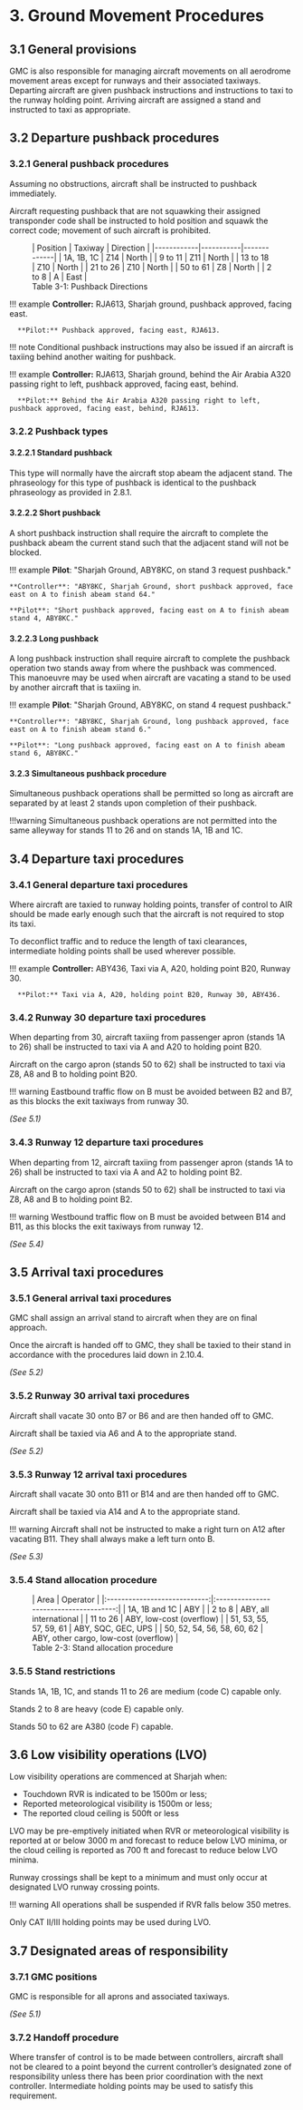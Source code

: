 # 3. Ground Movement Procedures
## 3.1 General provisions
GMC is also responsible for managing aircraft movements on all aerodrome movement areas except 
for runways and their associated taxiways. Departing aircraft are given pushback instructions and 
instructions to taxi to the runway holding point. Arriving aircraft are assigned a stand and instructed 
to taxi as appropriate. 

## 3.2 Departure pushback procedures
### 3.2.1 General pushback procedures
Assuming no obstructions, aircraft shall be instructed to pushback immediately.

Aircraft requesting pushback that are not squawking their assigned transponder code shall be instructed to hold position and squawk the correct code; movement of such aircraft is prohibited.

<figure markdown>
|  Position  |  Taxiway  |  Direction  |
|------------|-----------|-------------|
| 1A, 1B, 1C |    Z14    |    North    |
|  9 to 11   |    Z11    |    North    |
|  13 to 18  |    Z10    |    North    |
|  21 to 26  |    Z10    |    North    |
|  50 to 61  |    Z8     |    North    |
|   2 to 8   |     A     |    East     |

  <figcaption>Table 3-1: Pushback Directions</figcaption>
</figure>

!!! example
      **Controller:** RJA613, Sharjah ground, pushback approved, facing east.

      **Pilot:** Pushback approved, facing east, RJA613.

!!! note
      Conditional pushback instructions may also be issued if an aircraft is taxiing behind another waiting for pushback.

!!! example
      **Controller:** RJA613, Sharjah ground, behind the Air Arabia A320 passing right to left, pushback approved, facing east, behind.

      **Pilot:** Behind the Air Arabia A320 passing right to left, pushback approved, facing east, behind, RJA613.

### 3.2.2 Pushback types
#### 3.2.2.1 Standard pushback
This type will normally have the aircraft stop abeam the adjacent stand. The phraseology for this type of pushback is identical to the pushback phraseology as provided in 2.8.1.

#### 3.2.2.2 Short pushback
A short pushback instruction shall require the aircraft to complete the pushback abeam the current stand such that the adjacent stand will not be blocked.

!!! example
    **Pilot**: "Sharjah Ground, ABY8KC, on stand 3 request pushback."

    **Controller**: "ABY8KC, Sharjah Ground, short pushback approved, face east on A to finish abeam stand 64."

    **Pilot**: "Short pushback approved, facing east on A to finish abeam stand 4, ABY8KC."

#### 3.2.2.3 Long pushback
A long pushback instruction shall require aircraft to complete the pushback operation two stands away from where the pushback was commenced. This manoeuvre may be used when aircraft are vacating a stand to be used by another aircraft that is taxiing in.

!!! example
    **Pilot**: "Sharjah Ground, ABY8KC, on stand 4 request pushback."

    **Controller**: "ABY8KC, Sharjah Ground, long pushback approved, face east on A to finish abeam stand 6."

    **Pilot**: "Long pushback approved, facing east on A to finish abeam stand 6, ABY8KC."

#### 3.2.3 Simultaneous pushback procedure
Simultaneous pushback operations shall be permitted so long as aircraft are separated by at least 2 stands upon completion of their pushback.

!!!warning
      Simultaneous pushback operations are not permitted into the same alleyway for stands 11 to 26 and on stands 1A, 1B and 1C.

## 3.4 Departure taxi procedures
### 3.4.1 General departure taxi procedures
Where aircraft are taxied to runway holding points, transfer of control to AIR should be made early enough such that the aircraft is not required to stop its taxi. 

To deconflict traffic and to reduce the length of taxi clearances, intermediate holding points shall be used wherever possible.

!!! example
      **Controller:** ABY436, Taxi via A, A20, holding point B20, Runway 30.

      **Pilot:** Taxi via A, A20, holding point B20, Runway 30, ABY436.

### 3.4.2 Runway 30 departure taxi procedures
When departing from 30, aircraft taxiing from passenger apron (stands 1A to 26) shall be instructed to taxi via A and A20 to holding point B20. 

Aircraft on the cargo apron (stands 50 to 62) shall be instructed to taxi via Z8, A8 and B to holding point B20.

!!! warning
      Eastbound traffic flow on B must be avoided between B2 and B7, as this blocks the exit taxiways from runway 30.

*(See 5.1)*
### 3.4.3 Runway 12 departure taxi procedures
When departing from 12, aircraft taxiing from passenger apron (stands 1A to 26) shall be instructed to taxi via A and A2 to holding point B2.

Aircraft on the cargo apron (stands 50 to 62) shall be instructed to taxi via Z8, A8 and B to holding point B2. 

!!! warning
      Westbound traffic flow on B must be avoided between B14 and B11, as this blocks the exit taxiways from runway 12.

*(See 5.4)*

## 3.5 Arrival taxi procedures
### 3.5.1 General arrival taxi procedures
GMC shall assign an arrival stand to aircraft when they are on final approach.

Once the aircraft is handed off to GMC, they shall be taxied to their stand in accordance with the procedures laid down in 2.10.4. 

*(See 5.2)*

### 3.5.2 Runway 30 arrival taxi procedures
Aircraft shall vacate 30 onto B7 or B6 and are then handed off to GMC.

Aircraft shall be taxied via A6 and A to the appropriate stand. 

*(See 5.2)*

### 3.5.3 Runway 12 arrival taxi procedures
Aircraft shall vacate 30 onto B11 or B14 and are then handed off to GMC.

Aircraft shall be taxied via A14 and A to the appropriate stand.

!!! warning
      Aircraft shall not be instructed to make a right turn on A12 after vacating B11. They shall always make a left turn onto B.

*(See 5.3)*

### 3.5.4 Stand allocation procedure
<figure markdown>
|             Area             |               Operator                 |
|:----------------------------:|:--------------------------------------:|
|         1A, 1B and 1C        |                 ABY                    |
|            2 to 8            |         ABY, all international         |
|           11 to 26           |        ABY, low-cost (overflow)        |
|  51, 53, 55, 57, 59, 61      |          ABY, SQC, GEC, UPS            | 
|  50, 52, 54, 56, 58, 60, 62  |  ABY, other cargo, low-cost (overflow) |  

  <figcaption>Table 2-3: Stand allocation procedure</figcaption>
</figure>

### 3.5.5 Stand restrictions
Stands 1A, 1B, 1C, and stands 11 to 26 are medium (code C) capable only. 

Stands 2 to 8 are heavy (code E) capable only. 

Stands 50 to 62 are A380 (code F) capable. 
## 3.6 Low visibility operations (LVO)
Low visibility operations are commenced at Sharjah when:
- Touchdown RVR is indicated to be 1500m or less;
- Reported meteorological visibility is 1500m or less;
- The reported cloud ceiling is 500ft or less

LVO may be pre-emptively initiated when RVR or meteorological visibility is reported at or below 3000 m and forecast to reduce below LVO minima, or the cloud ceiling is reported as 700 ft and forecast to reduce below LVO minima.  

Runway crossings shall be kept to a minimum and must only occur at designated LVO runway crossing points.

!!! warning
      All operations shall be suspended if RVR falls below 350 metres. 

Only CAT II/III holding points may be used during LVO.

## 3.7 Designated areas of responsibility
### 3.7.1 GMC positions
GMC is responsible for all aprons and associated taxiways.

*(See 5.1)*

### 3.7.2 Handoff procedure
Where transfer of control is to be made between controllers, aircraft shall not be cleared to a point beyond the current controller’s designated zone of responsibility unless there has been prior coordination with the next controller. Intermediate holding points may be used to satisfy this requirement. 